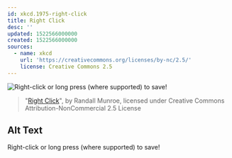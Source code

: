 ```yaml
---
id: xkcd.1975-right-click
title: Right Click
desc: ''
updated: 1522566000000
created: 1522566000000
sources:
  - name: xkcd
    url: 'https://creativecommons.org/licenses/by-nc/2.5/'
    license: Creative Commons 2.5
---
```

![Right-click or long press (where supported) to save!](https://imgs.xkcd.com/comics/right_click.png)
> "[Right Click](https://xkcd.com/1975/)", by Randall Munroe, licensed under Creative Commons Attribution-NonCommercial 2.5 License

## Alt Text
Right-click or long press (where supported) to save!
